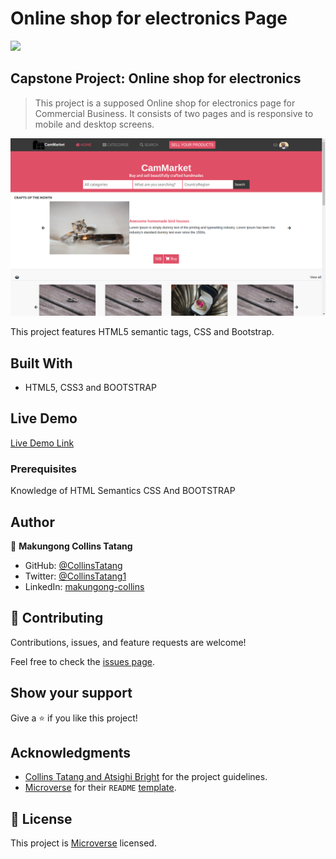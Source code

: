 #  Online shop for electronics Page

![](https://collinstatang.github.io/html-css-capstone/)

## Capstone Project: Online shop for electronics

> This project is a supposed Online shop for electronics page for Commercial Business. It consists of two pages and is responsive to mobile and desktop screens.

![screenshot](images/Screenshot.png)

This project features HTML5 semantic tags, CSS and Bootstrap.

## Built With

- HTML5, CSS3 and BOOTSTRAP

## Live Demo

[Live Demo Link](https://collinstatang.github.io/html-css-capstone/)


### Prerequisites

Knowledge of HTML Semantics CSS And BOOTSTRAP


## Author

👤 **Makungong Collins Tatang**

- GitHub: [@CollinsTatang](https://github.com/CollinsTatang)
- Twitter: [@CollinsTatang1](https://twitter.com/CollinsTatang1)
- LinkedIn: [makungong-collins](https://www.linkedin.com/in/makungong-collins-b43260190/)

## 🤝 Contributing

Contributions, issues, and feature requests are welcome!

Feel free to check the [issues page](https://github.com/CollinsTatang/html-css-capstone.git).

## Show your support

Give a ⭐️ if you like this project!

## Acknowledgments

- [Collins Tatang and Atsighi Bright](https://www.notion.so/ZATTIX-design-full-view-606c7d2ec884405ab251fed8ab724258) for the project guidelines.
- [Microverse](https://www.microverse.org/) for their `README` [template](https://github.com/microverseinc/readme-template).

## 📝 License

This project is [Microverse](https://www.microverse.org/) licensed.
